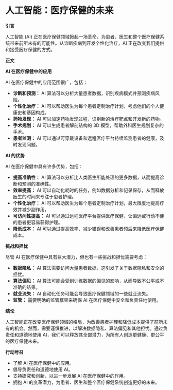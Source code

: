# 人工智能：医疗保健的未来

**引言**

人工智能 (AI) 正在医疗保健领域掀起一场革命，为患者、医生和整个医疗保健系统带来前所未有的可能性。从诊断疾病到开发个性化治疗，AI 正在改变我们提供和接受医疗保健的方式。

**正文**

**AI 在医疗保健中的应用**

AI 在医疗保健中的应用范围很广，包括：

* **诊断和预测：** AI 算法可以分析大量患者数据，识别疾病模式并预测疾病风险。
* **个性化治疗：** AI 可以帮助医生为每个患者定制治疗计划，考虑他们的个人健康史和基因构成。
* **药物发现：** AI 可以加速药物发现过程，识别新的治疗靶点和开发新的药物。
* **手术规划：** AI 可以生成患者解剖结构的 3D 模型，帮助外科医生规划复杂的手术。
* **患者监测：** AI 可以通过可穿戴设备和远程医疗平台持续监测患者的健康，及时发现问题。

**AI 的优势**

AI 在医疗保健中具有许多优势，包括：

* **提高准确性：** AI 算法可以分析比人类医生所能处理的更多数据，从而提高诊断和预测的准确性。
* **效率提高：** AI 可以自动化耗时的任务，例如数据分析和记录保存，从而释放医生的时间来专注于患者护理。
* **个性化治疗：** AI 可以帮助医生为每个患者定制治疗计划，最大限度地提高疗效并减少副作用。
* **可访问性提高：** AI 可以通过远程医疗平台提供医疗保健，让偏远或行动不便的患者更容易获得护理。
* **降低成本：** AI 可以通过提高效率、减少错误和改善患者预后来降低医疗保健成本。

**挑战和担忧**

尽管 AI 在医疗保健中具有巨大潜力，但也有一些挑战和担忧需要考虑：

* **数据隐私：** AI 算法需要访问大量患者数据，这引发了关于数据隐私和安全的担忧。
* **算法偏见：** AI 算法可能会受到训练数据的偏见的影响，从而导致不公平或不准确的结果。
* **就业流失：** AI 自动化任务可能会导致医疗保健领域的一些就业流失。
* **监管：** 需要明确的监管框架来确保 AI 在医疗保健中安全和负责任地使用。

**结论**

人工智能正在改变医疗保健领域的格局，为改善患者护理和降低成本提供了前所未有的机会。然而，需要谨慎推进，以解决数据隐私、算法偏见和其他担忧。通过负责任和道德地使用 AI，我们可以释放其全部潜力，为所有人创造更健康、更公平的医疗保健未来。

**行动号召**

* 了解 AI 在医疗保健中的应用。
* 倡导负责任和道德地使用 AI。
* 支持研究和创新，以进一步发展 AI 在医疗保健中的作用。
* 拥抱 AI 的变革潜力，为患者、医生和整个医疗保健系统创造更好的未来。

